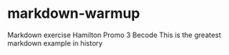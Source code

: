 # markdown-warmup
Markdown exercise Hamilton Promo 3 Becode
This is the greatest markdown example in history
